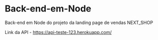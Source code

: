 # Back-end-em-Node
Back-end em Node do projeto da landing page de vendas NEXT_SHOP

Link da API - https://api-teste-123.herokuapp.com/
